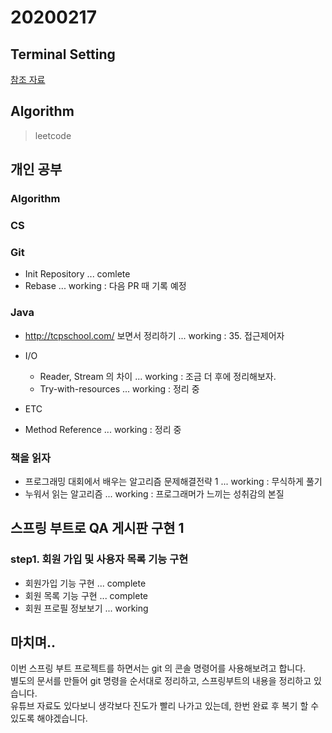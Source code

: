 # 20200217

## Terminal Setting
[참조 자료](https://medium.com/harrythegreat/oh-my-zsh-iterm2%EB%A1%9C-%ED%84%B0%EB%AF%B8%EB%84%90%EC%9D%84-%EB%8D%94-%EA%B0%95%EB%A0%A5%ED%95%98%EA%B2%8C-a105f2c01bec)

## Algorithm
> leetcode

## 개인 공부

### Algorithm

### CS

### Git
- Init Repository ... comlete
- Rebase ... working : 다음 PR 때 기록 예정

### Java
- http://tcpschool.com/ 보면서 정리하기 ... working : 35. 접근제어자

- I/O 
    - Reader, Stream 의 차이 ... working : 조금 더 후에 정리해보자.
    - Try-with-resources ... working : 정리 중 
    
- ETC

- Method Reference ... working : 정리 중

### 책을 읽자
- 프로그래밍 대회에서 배우는 알고리즘 문제해결전략 1 ... working : 무식하게 풀기
- 누워서 읽는 알고리즘 ... working : 프로그래머가 느끼는 성취감의 본질

## 스프링 부트로 QA 게시판 구현 1
  
### step1. 회원 가입 및 사용자 목록 기능 구현

- 회원가입 기능 구현 ... complete
- 회원 목록 기능 구현 ... complete
- 회원 프로필 정보보기 ... working

## 마치며.. 

이번 스프링 부트 프로젝트를 하면서는 git 의 콘솔 명령어를 사용해보려고 합니다.  
별도의 문서를 만들어 git 명령을 순서대로 정리하고, 스프링부트의 내용을 정리하고 있습니다.  
유튜브 자료도 있다보니 생각보다 진도가 빨리 나가고 있는데, 한번 완료 후 복기 할 수 있도록 해야겠습니다.